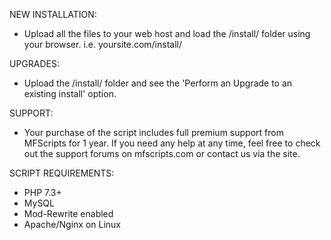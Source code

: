 NEW INSTALLATION:

- Upload all the files to your web host and load the /install/ folder using your browser. i.e. yoursite.com/install/


UPGRADES:

- Upload the /install/ folder and see the 'Perform an Upgrade to an existing install' option.


SUPPORT:

- Your purchase of the script includes full premium support from MFScripts for 1 year. If you need any help at any time, feel free to check out the support forums on mfscripts.com or contact us via the site.


SCRIPT REQUIREMENTS:

- PHP 7.3+
- MySQL
- Mod-Rewrite enabled
- Apache/Nginx on Linux
